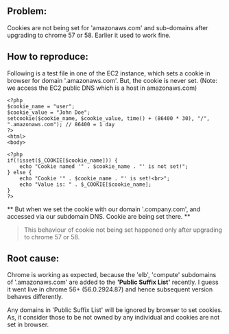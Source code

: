 ## Problem:
Cookies are not being set for 'amazonaws.com' and sub-domains after upgrading to chrome 57 or 58. Earlier it used to work fine.

## How to reproduce: 
Following is a test file in one of the EC2 instance, which sets a cookie in browser for domain '.amazonaws.com'. 
But, the cookie is never set. (Note: we access the EC2 public DNS which is a host in amazonaws.com)

    <?php
    $cookie_name = "user";
    $cookie_value = "John Doe";
    setcookie($cookie_name, $cookie_value, time() + (86400 * 30), "/",     ".amazonaws.com"); // 86400 = 1 day
    ?>
    <html>
    <body>

    <?php
    if(!isset($_COOKIE[$cookie_name])) {
        echo "Cookie named '" . $cookie_name . "' is not set!";
    } else {
        echo "Cookie '" . $cookie_name . "' is set!<br>";
        echo "Value is: " . $_COOKIE[$cookie_name];
    }
    ?>
    
** But when we set the cookie with our domain '.company.com', and accessed via our subdomain DNS. Cookie are being set there. **

> This behaviour of cookie not being set happened only after upgrading to chrome 57 or 58.

## Root cause: 
Chrome is working as expected, because the 'elb', 'compute' subdomains of '.amazonaws.com' are added to the **'Public Suffix List'** recently. 
I guess it went live in chrome 56+ (56.0.2924.87) and hence subsequent version behaves differently.

Any domains in 'Public Suffix List' will be ignored by browser to set cookies. 
As, it consider those to be not owned by any individual and cookies are not set in browser.
